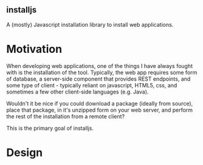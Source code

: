 installjs
--------------------------------

A (mostly) Javascript installation library to install web applications.

Motivation
================================
When developing web applications, one of the things I have always fought with
is the installation of the tool. Typically, the web app requires some form of
database, a server-side component that provides REST endpoints, and some type
of client - typically reliant on javascript, HTML5, css, and sometimes a few
other client-side languages (e.g. Java).

Wouldn't it be nice if you could download a package (ideally from source), place
that package, in it's unzipped form on your web server, and perform the rest of
the installation from a remote client?

This is the primary goal of installjs.

Design
================================


